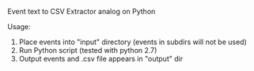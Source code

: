 Event text to CSV Extractor analog on Python

Usage:
1. Place events into "input" directory (events in subdirs will not be used)
2. Run Python script (tested with python 2.7)
3. Output events and .csv file appears in "output" dir